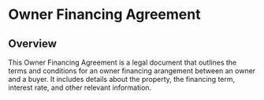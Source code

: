 # Owner Financing Agreement

## Overview

This Owner Financing Agreement is a legal document that outlines the terms and conditions for an owner financing arangement between an owner and a buyer. It includes details about the property, the financing term, interest rate, and other relevant information.



